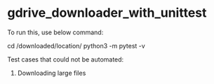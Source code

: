 # gdrive_downloader_with_unittest

To run this, use below command: 

cd /downloaded/location/
python3 -m pytest -v 

Test cases that could not be automated: 
  1. Downloading large files 

